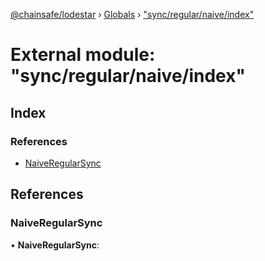 [@chainsafe/lodestar](../README.md) › [Globals](../globals.md) › ["sync/regular/naive/index"](_sync_regular_naive_index_.md)

# External module: "sync/regular/naive/index"

## Index

### References

* [NaiveRegularSync](_sync_regular_naive_index_.md#naiveregularsync)

## References

###  NaiveRegularSync

• **NaiveRegularSync**:
